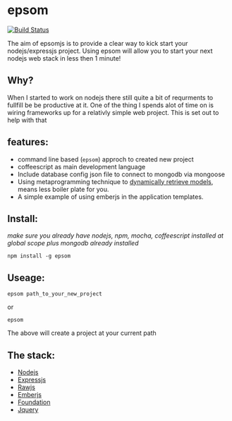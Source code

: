 epsom
=======

[![Build Status](https://travis-ci.org/klclee/epsomjs.png)](https://travis-ci.org/klclee/epsomjs)

The aim of epsomjs is to provide a clear way to kick start your nodejs/expressjs project. Using epsom will allow you to start your next nodejs web stack in less then 1 minute!

## Why?
When I started to work on nodejs there still quite a bit of requrments to fullfill be be productive at it. One of the thing I spends alot of time on is wiring frameworks up for a relativly simple web project. This is set out to help with that 

## features:
* command line based (``` epsom ```) approch to created new project
* coffeescript as main development language
* Include database config json file to connect to mongodb via mongoose
* Using metaprogramming technique to [dynamically retrieve models](https://github.com/klclee/epsomjs/blob/master/lib/templates/src/database.coffee), means less boiler plate for you.
* A simple example of using emberjs in the application templates.

## Install:

*make sure you already have nodejs, npm, mocha, coffeescript installed at global scope plus mongodb already installed*

```npm install -g epsom```

## Useage:

```epsom path_to_your_new_project```

or

``` epsom ```


The above will create a project at your current path


## The stack:
* [Nodejs](http://nodejs.org/)
* [Expressjs](http://expressjs.com)
* [Rawjs](https://github.com/klclee/rawjs)
* [Emberjs](http://emberjs.com)
* [Foundation](http://foundation.zurb.com/docs/)
* [Jquery](http://jquery.com/)
